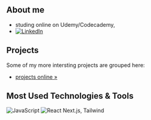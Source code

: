 ## About me
- studing online on Udemy/Codecademy, 
- [![LinkedIn][linkedin-shield]][linkedin-url]

## Projects
Some of my more intersting projects are grouped here: 
-  <a href="https://spatulatom.github.io/projects-online/" target="_blank"> projects online »</a>
   


## Most Used Technologies & Tools
![JavaScript](https://img.shields.io/badge/-JavaScript-black?style=flat-square&logo=javascript)
![React](https://img.shields.io/badge/-React-black?style=flat-square&logo=react)
Next.js, Tailwind


<!-- MARKDOWN LINKS & IMAGES -->

[linkedin-shield]: https://img.shields.io/badge/-LinkedIn-black.svg?style=for-the-badge&logo=linkedin&colorB=555
[linkedin-url]: https://www.linkedin.com/in/thomas-s-069249244/
